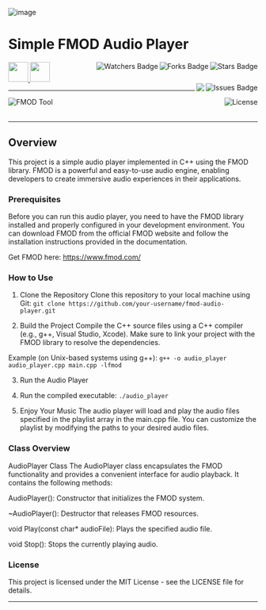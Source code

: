 ![image](https://github.com/JDSherbert/Simple-FMOD-Audio-Player/assets/43964243/86c71103-6726-4d3c-8258-47b3588bb701)

# Simple FMOD Audio Player

<!-- Header Start -->
<a href = "https://www.fmod.com/"> <img height="40" img width="40" src="https://cdn.simpleicons.org/fmod/white"> </a> 
<a href = "https://learn.microsoft.com/en-us/cpp/cpp-language"> <img height="40" img width="40" src="https://cdn.simpleicons.org/c++"> </a>
<img align="right" alt="Stars Badge" src="https://img.shields.io/github/stars/jdsherbert/Simple-FMOD-Audio-Player?label=%E2%AD%90"/>
<img align="right" alt="Forks Badge" src="https://img.shields.io/github/forks/jdsherbert/Simple-FMOD-Audio-Player?label=%F0%9F%8D%B4"/>
<img align="right" alt="Watchers Badge" src="https://img.shields.io/github/watchers/jdsherbert/Simple-FMOD-Audio-Player?label=%F0%9F%91%81%EF%B8%8F"/>
<img align="right" alt="Issues Badge" src="https://img.shields.io/github/issues/jdsherbert/Simple-FMOD-Audio-Player?label=%E2%9A%A0%EF%B8%8F"/>
<img align="right" src="https://hits.seeyoufarm.com/api/count/incr/badge.svg?url=https%3A%2F%2Fgithub.com%2FJDSherbert%2FSimple-FMOD-Audio-Player%2Fhit-counter%2FREADME&count_bg=%2379C83D&title_bg=%23555555&labelColor=0E1128&title=🔍&style=for-the-badge">
<!-- Header End --> 

-----------------------------------------------------------------------

<a href="https://www.fmod.com/"> 
  <img align="left" alt="FMOD Tool" src="https://img.shields.io/badge/FMOD%20Tool-black?style=for-the-badge&logo=fmod&logoColor=white&color=black&labelColor=black"> </a>
  
<a href="https://choosealicense.com/licenses/mit"> 
  <img align="right" alt="License" src="https://img.shields.io/badge/License%20:%20MIT-black?style=for-the-badge&logo=mit&logoColor=white&color=black&labelColor=black"> </a>
  
<br></br>

-----------------------------------------------------------------------
## Overview
This project is a simple audio player implemented in C++ using the FMOD library. FMOD is a powerful and easy-to-use audio engine, enabling developers to create immersive audio experiences in their applications.

### Prerequisites
Before you can run this audio player, you need to have the FMOD library installed and properly configured in your development environment. You can download FMOD from the official FMOD website and follow the installation instructions provided in the documentation.

Get FMOD here: https://www.fmod.com/

### How to Use
1. Clone the Repository
   Clone this repository to your local machine using Git: `git clone https://github.com/your-username/fmod-audio-player.git`

2. Build the Project
   Compile the C++ source files using a C++ compiler (e.g., g++, Visual Studio, Xcode). Make sure to link your project with the FMOD library to resolve the dependencies.

Example (on Unix-based systems using g++): `g++ -o audio_player audio_player.cpp main.cpp -lfmod`

3. Run the Audio Player

4. Run the compiled executable: `./audio_player`

5. Enjoy Your Music
   The audio player will load and play the audio files specified in the playlist array in the main.cpp file. You can customize the playlist by modifying the paths to your desired audio files.

### Class Overview
AudioPlayer Class
The AudioPlayer class encapsulates the FMOD functionality and provides a convenient interface for audio playback. It contains the following methods:

AudioPlayer(): Constructor that initializes the FMOD system.

~AudioPlayer(): Destructor that releases FMOD resources.

void Play(const char* audioFile): Plays the specified audio file.

void Stop(): Stops the currently playing audio.

### License
This project is licensed under the MIT License - see the LICENSE file for details.


-----------------------------------------------------------------------

